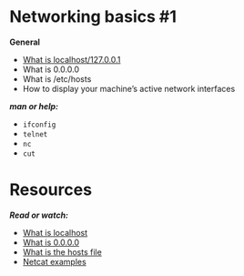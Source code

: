 Networking basics #1
======================

**General**

* [What is localhost/127.0.0.1]()
* What is 0.0.0.0
* What is /etc/hosts
* How to display your machine’s active network interfaces

***man or help:***

* `ifconfig`
* `telnet`
* `nc`
* `cut`

Resources
============

***Read or watch:***

* [What is localhost](https://intranet.hbtn.io/rltoken/7SedZ8ILSQulYf7xzSbraQ)
* [What is 0.0.0.0](https://intranet.hbtn.io/rltoken/n5IFAt_OWGJtGW33t7Jfag)
* [What is the hosts file](https://intranet.hbtn.io/rltoken/21l3Uqizr3LpA1ZGrYPg3g)
* [Netcat examples](https://intranet.hbtn.io/rltoken/uMleIIzkRoR2w8EkwItSEg)
